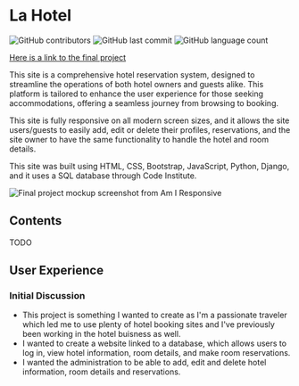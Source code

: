 # La Hotel

![GitHub contributors](https://img.shields.io/github/contributors/EVondrus/la-hotell)
![GitHub last commit](https://img.shields.io/github/last-commit/EVondrus/la-hotel)
![GitHub language count](https://img.shields.io/github/languages/count/EVondrus/la-hotel)

[Here is a link to the final project]()

This site is a comprehensive hotel reservation system, designed to streamline the operations of both hotel owners and guests alike. This platform is tailored to enhance the user experience for those seeking accommodations, offering a seamless journey from browsing to booking.

This site is fully responsive on all modern screen sizes, and it allows the site users/guests to easily add, edit or delete their profiles, reservations, and the site owner to have the same functionality to handle the hotel and room details.

This site was built using HTML, CSS, Bootstrap, JavaScript, Python, Django, and it uses a SQL database through Code Institute.

![Final project mockup screenshot from Am I Responsive]()

## Contents

TODO

## User Experience

### Initial Discussion

- This project is something I wanted to create as I'm a passionate traveler which led me to use plenty of hotel booking sites and I've previously been working in the hotel buisness as well.
- I wanted to create a website linked to a database, which allows users to log in, view hotel information, room details, and make room reservations.
- I wanted the administration to be able to add, edit and delete hotel information, room details and reservations.
